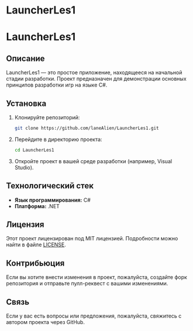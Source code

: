 # LauncherLes1

# LauncherLes1

## Описание
LauncherLes1 — это простое приложение, находящееся на начальной стадии разработки. Проект предназначен для демонстрации основных принципов разработки игр на языке C#.

## Установка

1. Клонируйте репозиторий:
   ```bash
   git clone https://github.com/laneAlien/LauncherLes1.git
   ```
2. Перейдите в директорию проекта:
   ```bash
   cd LauncherLes1
   ```
3. Откройте проект в вашей среде разработки (например, Visual Studio).

## Технологический стек
- **Язык программирования:** C#
- **Платформа:** .NET

## Лицензия
Этот проект лицензирован под MIT лицензией. Подробности можно найти в файле [LICENSE](LICENSE).

## Контрибьюция
Если вы хотите внести изменения в проект, пожалуйста, создайте форк репозитория и отправьте пулл-реквест с вашими изменениями.

## Связь
Если у вас есть вопросы или предложения, пожалуйста, свяжитесь с автором проекта через GitHub.
